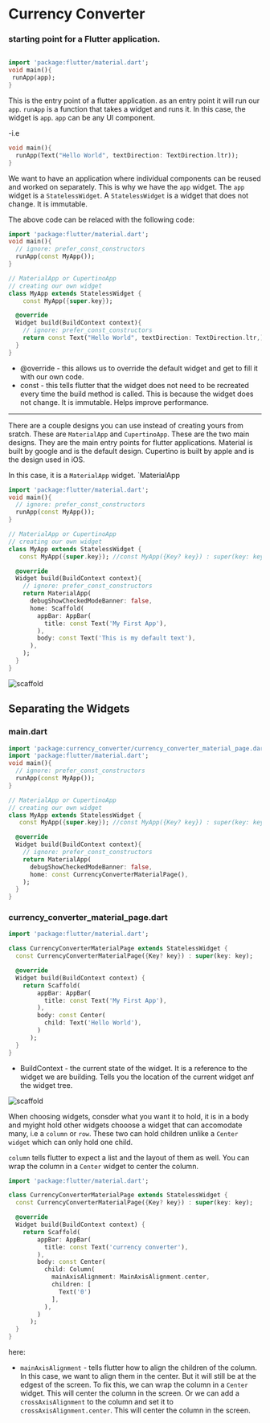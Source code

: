 # Currency Converter

 ### starting point for a Flutter application.
 ```dart

import 'package:flutter/material.dart';
void main(){
  runApp(app);
}
```

This is the entry point of a flutter application. as an entry point it will run our `app`. `runApp` is a function that takes a widget and runs it. In this case, the widget is `app`. `app` can be any UI component. 

-i.e

```dart
void main(){
  runApp(Text("Hello World", textDirection: TextDirection.ltr));
}
```
We want to have an application where individual components can be reused and worked on separately. This is why we have the `app` widget. The `app` widget is a `StatelessWidget`. A `StatelessWidget` is a widget that does not change. It is immutable.

The above code can be relaced with the following code:

```dart
import 'package:flutter/material.dart';
void main(){
  // ignore: prefer_const_constructors
  runApp(const MyApp());
}

// MaterialApp or CupertinoApp
// creating our own widget
class MyApp extends StatelessWidget {
    const MyApp({super.key});

  @override
  Widget build(BuildContext context){
    // ignore: prefer_const_constructors
    return const Text("Hello World", textDirection: TextDirection.ltr,);
  }
}
```

- @override - this allows us to override the default widget and get to fill it with our own code.
- const - this tells flutter that the widget does not need to be recreated every time the build method is called. This is because the widget does not change. It is immutable. Helps improve performance.

***
There are a couple designs you can use instead of creating yours from sratch. These are `MaterialApp` and `CupertinoApp`. These are the two main designs. They are the main entry points for flutter applications. Material is built by google and is the default design. Cupertino is built by apple and is the design used in iOS. 

In this case, it is a `MaterialApp` widget. `MaterialApp



```dart
import 'package:flutter/material.dart';
void main(){
  // ignore: prefer_const_constructors
  runApp(const MyApp());
}

// MaterialApp or CupertinoApp
// creating our own widget
class MyApp extends StatelessWidget {
   const MyApp({super.key}); //const MyApp({Key? key}) : super(key: key); 

  @override
  Widget build(BuildContext context){
    // ignore: prefer_const_constructors
    return MaterialApp(
      debugShowCheckedModeBanner: false,
      home: Scaffold(
        appBar: AppBar(
          title: const Text('My First App'),
        ),
        body: const Text('This is my default text'),
      ),
    );
  }
}
```

![scaffold](lib/output/1.png)

## Separating the Widgets

### main.dart

```dart
import 'package:currency_converter/currency_converter_material_page.dart';
import 'package:flutter/material.dart';
void main(){
  // ignore: prefer_const_constructors
  runApp(const MyApp());
}

// MaterialApp or CupertinoApp
// creating our own widget
class MyApp extends StatelessWidget {
   const MyApp({super.key}); //const MyApp({Key? key}) : super(key: key); 

  @override
  Widget build(BuildContext context){
    // ignore: prefer_const_constructors
    return MaterialApp(
      debugShowCheckedModeBanner: false,
      home: const CurrencyConverterMaterialPage(),
    );
  }
}
```

### currency_converter_material_page.dart

```dart
import 'package:flutter/material.dart';

class CurrencyConverterMaterialPage extends StatelessWidget {
  const CurrencyConverterMaterialPage({Key? key}) : super(key: key);

  @override
  Widget build(BuildContext context) {
    return Scaffold(
        appBar: AppBar(
          title: const Text('My First App'),
        ),
        body: const Center(
          child: Text('Hello World'),
        )
      );
  }
}
```

- BuildContext - the current state of the widget. It is a reference to the widget we are building. Tells you the location of the current widget anf the widget tree.

![scaffold](lib/output/2.png)

When choosing widgets, consder what you want it to hold, it is in a body and myight hold other widgets chooose a widget that can accomodate many, i.e a `column` or `row`. These two can hold children unlike a `Center widget` which can only hold one child.

`column` tells flutter to expect a list and the layout of them as well.
You can wrap the column in a `Center` widget to center the column.

```dart
import 'package:flutter/material.dart';

class CurrencyConverterMaterialPage extends StatelessWidget {
  const CurrencyConverterMaterialPage({Key? key}) : super(key: key);

  @override
  Widget build(BuildContext context) {
    return Scaffold(
        appBar: AppBar(
          title: const Text('currency converter'),
        ),
        body: const Center(
          child: Column(
            mainAxisAlignment: MainAxisAlignment.center,
            children: [
              Text('0')
            ],
          ),
        )
      );
  }
}
```

here:
- `mainAxisAlignment` - tells flutter how to align the children of the column. In this case, we want to align them in the center. But it will still be at the edgest of the screen. To fix this, we can wrap the column in a `Center` widget. This will center the column in the screen. Or we can add a `crossAxisAlignment` to the column and set it to `crossAxisAlignment.center`. This will center the column in the screen.